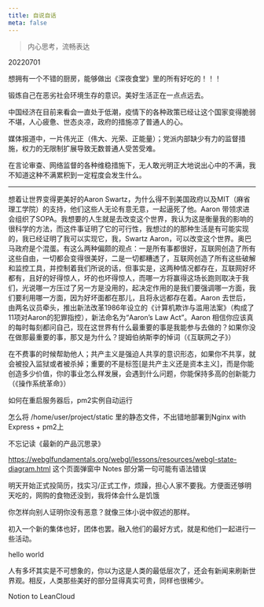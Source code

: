 ```yaml
---
title: 自说自话
meta: false
---
```


> 内心思考，流畅表达

20220701

想拥有一个不错的厨房，能够做出《深夜食堂》里的所有好吃的！！！

锻炼自己在恶劣社会环境生存的意识。美好生活正在一点点远去。

中国经济在目前来看会一直处于低潮，疫情下的各种政策已经让这个国家变得脆弱不堪，人心疲惫、世态炎凉，政府的措施凉了普通人的心。

媒体报道中，一片伟光正（伟大、光荣、正能量）；党派内部缺少有力的监督措施，权力的无限制扩展导致无数普通人受苦受难。

在言论审查、网络监督的各种维稳措施下，无人敢光明正大地说出心中的不满，我不知道这种不满累积到一定程度会发生什么。

---

想着让世界变得更美好的Aaron Swartz，为什么得不到美国政府以及MIT（麻省理工学院）的支持，他们这些人无论有意无意，一起逼死了他。Aaron 带领求进会组织了SOPA。我想要的人生就是去改变这个世界，我认为这是衡量我的影响的很科学的方法，而这件事证明了它的可行性，我想过的的那种生活是有可能实现的，我已经证明了我可以实现它，我，Swartz Aaron，可以改变这个世界。奥巴马政府是个混蛋。有这么两种偏颇的观点：一是所有事都很好，互联网创造了所有这些自由，一切都会变得很美好，二是一切都糟透了，互联网创造了所有这些破解和监控工具，并控制着我们所说的话，但事实是，这两种情况都存在，互联网好坏都有，且好的好得惊人，坏的也坏得惊人，而哪一方将赢得这场长跑则取决于我们，光说哪一方压过了另一方是没用的，起决定作用的是我们要强调哪一方面，我们要利用哪一方面，因为好坏面都在那儿，且将永远都存在着。Aaron 去世后，由两名议员牵头，推出新法改革1986年设立的《计算机欺诈与滥用法案》（构成了11项对Aaron的犯罪指控），新法命名为“Aaron’s Law Act”。Aaron 相信你应该真的每时每刻都问自己，现在这世界有什么最重要的事是我能参与去做的？如果你没在做那最重要的事，那又是为什么？提姆伯纳斯李的悼词（《互联网之子》）

在不费事的时候帮助他人；共产主义是强迫人共享的意识形态，如果你不共享，就会被投入监狱或者被杀掉；重要的不是标签[是共产主义还是资本主义]，而是你能创造多少价值，你的事业怎么样发展，会遇到什么问题，你能保持多高的创新能力（《操作系统革命》）

如何在重启服务器后，pm2实例自动运行

怎么将 /home/user/project/static 里的静态文件，不出错地部署到Nginx with Express + pm2上

不忘记读《最新的产品沉思录》

https://webglfundamentals.org/webgl/lessons/resources/webgl-state-diagram.html 这个页面弹窗中 Notes 部分第一句可能有语法错误

明天开始正式投简历，找实习/正式工作，烦躁，担心人家不要我。方便面还够明天吃的，网购的食物还没到，我将体会什么是饥饿

你怎样向别人证明你没有恶意？就像三体小说中叙述的那样。

初入一个新的集体也好，团体也罢。融入他们的最好方式，就是和他们一起进行一些活动。

hello world

人有多坏其实是不可想象的，你以为这是人类的最低层次了，还会有新闻来刷新世界观。相反，人类那些美好的部分显得真实可贵，同样也很稀少。

Notion to LeanCloud

